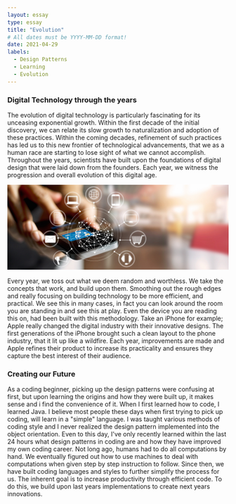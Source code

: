 ```yaml
---
layout: essay
type: essay
title: "Evolution"
# All dates must be YYYY-MM-DD format!
date: 2021-04-29
labels:
  - Design Patterns
  - Learning
  - Evolution
---
```




### Digital Technology through the years
The evolution of digital technology is particularly fascinating for its unceasing exponential growth. Within the first decade of the initial discovery, we can relate its slow growth to naturalization and adoption of these practices. Within the coming decades, refinement of such practices has led us to this new frontier of technological advancements, that we as a human race are starting to lose sight of what we cannot accomplish. Throughout the years, scientists have built upon the foundations of digital design that were laid down from the founders. Each year, we witness the progression and overall evolution of this digital age.

<img class="ui medium left floated image" src="../images/DigitalEvolution.jpg">

Every year, we toss out what we deem random and worthless. We take the concepts that work, and build upon them. Smoothing out the rough edges and really focusing on building technology to be more efficient, and practical. We see this in many cases, in fact you can look around the room you are standing in and see this at play. Even the device you are reading this on, had been built with this methodology. Take an iPhone for example; Apple really changed the digital industry with their innovative designs. The first generations of the iPhone brought such a clean layout to the phone industry, that it lit up like a wildfire. Each year, improvements are made and Apple refines their product to increase its practicality and ensures they capture the best interest of their audience.

### Creating our Future
As a coding beginner, picking up the design patterns were confusing at first, but upon learning the origins and how they were built up, it makes sense and i find the convenience of it. When I first learned how to code, I learned Java. I believe most people these days when first trying to pick up coding, will learn in a "simple" language. I was taught various methods of coding style and I never realized the design pattern implemented into the object orientation. Even to this day, I've only recently learned within the last 24 hours what design patterns in coding are and how they have improved my own coding career. Not long ago, humans had to do all computations by hand. We eventually figured out how to use machines to deal with computations when given step by step instruction to follow. Since then, we have built coding languages and styles to further simplify the process for us. The inherent goal is to increase productivity through efficient code. To do this, we build upon last years implementations to create next years innovations.